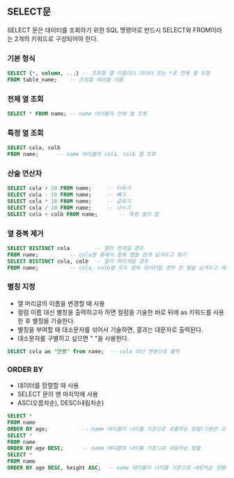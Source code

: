 ## SELECT문
SELECT 문은 데이터를 조회하기 위한 SQL 명령어로 반드시 SELECT와 FROM이라는 2개의 키워드로 구성되어야 한다.
### 기본 형식
```SQL
SELECT {*, column, ...}	-- 조회할 열 이름이나 데이터 또는 *로 전체 열 지정
FROM table_name;	-- 조회할 테이블 이름
```
### 전체 열 조회
```SQL
SELECT * FROM name;	-- name 테이블의 전체 열 조회
```
### 특정 열 조회
```SQL
SELECT cola, colb
FROM name;		-- name 테이블의 cola, colb 열 조회
```
### 산술 연산자
```SQL
SELECT cola + 10 FROM name;		-- 더하기
SELECT cola - 10 FROM name;		-- 빼기
SELECT cola * 10 FROM name;		-- 곱하기
SELECT cola / 10 FROM name;		-- 나누기
SELECT cola + colb FROM name;		-- 특정 열의 합
```
### 열 중복 제거
```SQL
SELECT DISTINCT cola		-- 열이 한개일 경우
FROM name;			-- cola열 중에서 중복 행을 한개 남겨두고 제거
SELECT DISTINCT cola, colb	-- 열이 여러개일 경우
FROM name;			-- cola, colb열 모두 중복 데이터일 경우 한 행을 남겨두고 제거
```
### 별칭 지정
- 열 머리글의 이름을 변경할 때 사용
- 컬럼 이름 대신 별칭을 출력하고자 하면 컬럼을 기술한 바로 뒤에 as 키워드를 사용한 후 별칭을 기술한다.
- 별칭을 부여할 때 대소문자를 섞어서 기술하면, 결과는 대문자로 출력된다.
- 대소문자를 구별하고 싶으면 " "을 사용한다.
```SQL
SELECT cola as "연봉" from name;	-- cola 대신 연봉으로 출력
```
### ORDER BY
- 데이터를 정렬할 때 사용
- SELECT 문의 맨 마지막에 사용
- ASC(오름차순), DESC(내림차순)
```SQL
SELECT *
FROM name
ORDER BY age;			-- name 테이블의 나이를 기준으로 오름차순 정렬(기본은 오름차순)
SELECT *
FROM name
ORDER BY age DESC;		-- name 테이블의 나이를 기준으로 내림차순 정렬
SELECT *
FROM name
ORDER BY age DESC, height ASC;	-- name 테이블의 나이를 기준으로 내림차순 정렬하고, 나이가 같으면 키를 기준으로 오름차순
```

